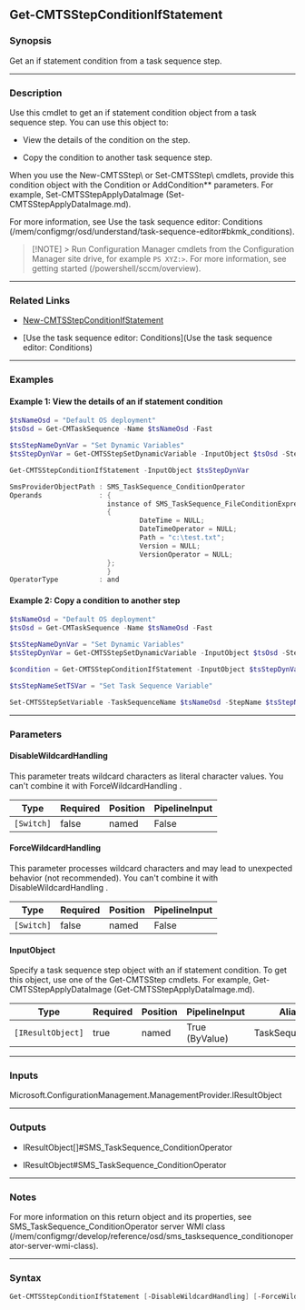 Get-CMTSStepConditionIfStatement
--------------------------------




### Synopsis
Get an if statement condition from a task sequence step.



---


### Description

Use this cmdlet to get an if statement condition object from a task sequence step. You can use this object to:



- View the details of the condition on the step.



- Copy the condition to another task sequence step.






When you use the New-CMTSStep\ or Set-CMTSStep\ cmdlets, provide this condition object with the Condition or AddCondition** parameters. For example, Set-CMTSStepApplyDataImage (Set-CMTSStepApplyDataImage.md).



For more information, see Use the task sequence editor: Conditions (/mem/configmgr/osd/understand/task-sequence-editor#bkmk_conditions).


> [!NOTE] > Run Configuration Manager cmdlets from the Configuration Manager site drive, for example `PS XYZ:>`. For more information, see getting started (/powershell/sccm/overview).




---


### Related Links
* [New-CMTSStepConditionIfStatement](New-CMTSStepConditionIfStatement)



* [Use the task sequence editor: Conditions](Use the task sequence editor: Conditions)





---


### Examples
#### Example 1: View the details of an if statement condition
```PowerShell
$tsNameOsd = "Default OS deployment"
$tsOsd = Get-CMTaskSequence -Name $tsNameOsd -Fast

$tsStepNameDynVar = "Set Dynamic Variables"
$tsStepDynVar = Get-CMTSStepSetDynamicVariable -InputObject $tsOsd -StepName $tsStepNameDynVar

Get-CMTSStepConditionIfStatement -InputObject $tsStepDynVar

SmsProviderObjectPath : SMS_TaskSequence_ConditionOperator
Operands              : {
                        instance of SMS_TaskSequence_FileConditionExpression
                        {
                                DateTime = NULL;
                                DateTimeOperator = NULL;
                                Path = "c:\test.txt";
                                Version = NULL;
                                VersionOperator = NULL;
                        };
                        }
OperatorType          : and
```

#### Example 2: Copy a condition to another step
```PowerShell
$tsNameOsd = "Default OS deployment"
$tsOsd = Get-CMTaskSequence -Name $tsNameOsd -Fast

$tsStepNameDynVar = "Set Dynamic Variables"
$tsStepDynVar = Get-CMTSStepSetDynamicVariable -InputObject $tsOsd -StepName $tsStepNameDynVar

$condition = Get-CMTSStepConditionIfStatement -InputObject $tsStepDynVar

$tsStepNameSetTSVar = "Set Task Sequence Variable"

Set-CMTSStepSetVariable -TaskSequenceName $tsNameOsd -StepName $tsStepNameSetTSVar -AddCondition $condition
```



---


### Parameters
#### **DisableWildcardHandling**

This parameter treats wildcard characters as literal character values. You can't combine it with ForceWildcardHandling .






|Type      |Required|Position|PipelineInput|
|----------|--------|--------|-------------|
|`[Switch]`|false   |named   |False        |



#### **ForceWildcardHandling**

This parameter processes wildcard characters and may lead to unexpected behavior (not recommended). You can't combine it with DisableWildcardHandling .






|Type      |Required|Position|PipelineInput|
|----------|--------|--------|-------------|
|`[Switch]`|false   |named   |False        |



#### **InputObject**

Specify a task sequence step object with an if statement condition. To get this object, use one of the Get-CMTSStep cmdlets. For example, Get-CMTSStepApplyDataImage (Get-CMTSStepApplyDataImage.md).






|Type             |Required|Position|PipelineInput |Aliases         |
|-----------------|--------|--------|--------------|----------------|
|`[IResultObject]`|true    |named   |True (ByValue)|TaskSequenceStep|





---


### Inputs
Microsoft.ConfigurationManagement.ManagementProvider.IResultObject





---


### Outputs
* IResultObject[]#SMS_TaskSequence_ConditionOperator


* IResultObject#SMS_TaskSequence_ConditionOperator






---


### Notes
For more information on this return object and its properties, see SMS_TaskSequence_ConditionOperator server WMI class (/mem/configmgr/develop/reference/osd/sms_tasksequence_conditionoperator-server-wmi-class).



---


### Syntax
```PowerShell
Get-CMTSStepConditionIfStatement [-DisableWildcardHandling] [-ForceWildcardHandling] -InputObject <IResultObject> [<CommonParameters>]
```
